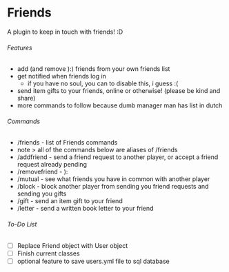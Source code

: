 # Friends
A plugin to keep in touch with friends! :D

###### Features
- add (and remove ):) friends from your own friends list
- get notified when friends log in
  - if you have no soul, you can to disable this, i guess :(
- send item gifts to your friends, online or otherwise! (please be kind and share)
- more commands to follow because dumb manager man has list in dutch

###### Commands
- /friends - list of Friends commands
- note > all of the commands below are aliases of /friends <following command>
- /addfriend <user> - send a friend request to another player, or accept a friend request already pending
- /removefriend <user> - ):
- /mutual <user> - see what friends you have in common with another player
- /block <user> - block another player from sending you friend requests and sending you gifts
- /gift <user> - send an item gift to your friend
- /letter <user> <text with formatting suppport> - send a written book letter to your friend

###### To-Do List

- [ ] Replace Friend object with User object
- [ ] Finish current classes
- [ ] optional feature to save users.yml file to sql database
